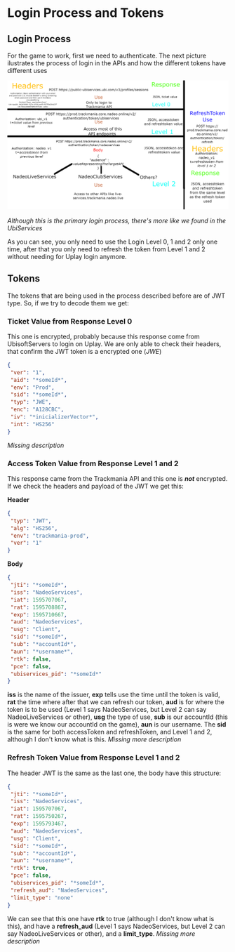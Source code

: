 # Login Process and Tokens

## Login Process

For the game to work, first we need to authenticate. The next picture ilustrates the process of login in the APIs and how the different tokens have different uses

![LoginProcess](loginTrackmania.png)

*Although this is the primary login process, there's more like we found in the UbiServices*

As you can see, you only need to use the Login Level 0, 1 and 2 only one time, after that you only need to refresh the token from Level 1 and 2 without needing for Uplay login anymore.

## Tokens

The tokens that are being used in the process described before are of JWT type. So, if we try to decode them we get:

### Ticket Value from Response Level 0

This one is encrypted, probably because this response come from UbisoftServers to login on Uplay. We are only able to check their headers, that confirm the JWT token is a encrypted one (*JWE*)

```json
{
 "ver": "1",
 "aid": "*someId*", 
 "env": "Prod",
 "sid": "*someId*", 
 "typ": "JWE",
 "enc": "A128CBC",
 "iv": "*inicializerVector*",
 "int": "HS256"
}
```

*Missing description*

### Access Token Value from Response Level 1 and 2

This response came from the Trackmania API and this one is ***not*** encrypted. If we check the headers and payload of the JWT we get this:

**Header**

```json
{
 "typ": "JWT",
 "alg": "HS256",
 "env": "trackmania-prod",
 "ver": "1"
}
```

**Body**

```json
{
 "jti": "*someId*",
 "iss": "NadeoServices",
 "iat": 1595707067,
 "rat": 1595708867,
 "exp": 1595710667,
 "aud": "NadeoServices",
 "usg": "Client",
 "sid": "*someId*",
 "sub": "*accountId*",
 "aun": "*username*",
 "rtk": false,
 "pce": false,
 "ubiservices_pid": "*someId*"
}
```

**iss** is the name of the issuer, **exp** tells use the time until the token is valid, **rat** the time where after that we can refresh our token, **aud** is for where the token is to be used (Level 1 says NadeoServices, but Level 2 can say NadeoLiveServices or other), **usg** the type of use, **sub** is our accountId (this is were we know our accountId on the game), **aun** is our username. The **sid** is the same for both accessToken and refreshToken, and Level 1 and 2, although I don't know what is this. *Missing more description*

### Refresh Token Value from Response Level 1 and 2

The header JWT is the same as the last one, the body have this structure:

```json
{
 "jti": "*someId*",
 "iss": "NadeoServices",
 "iat": 1595707067,
 "rat": 1595750267,
 "exp": 1595793467,
 "aud": "NadeoServices",
 "usg": "Client",
 "sid": "*someId*",
 "sub": "*accountId*",
 "aun": "*username*",
 "rtk": true,
 "pce": false,
 "ubiservices_pid": "*someId*",
 "refresh_aud": "NadeoServices",
 "limit_type": "none"
}
```

We can see that this one have **rtk** to true (although I don't know what is this), and have a **refresh_aud**  (Level 1 says NadeoServices, but Level 2 can say NadeoLiveServices or other), and a **limit_type**. *Missing more description*

